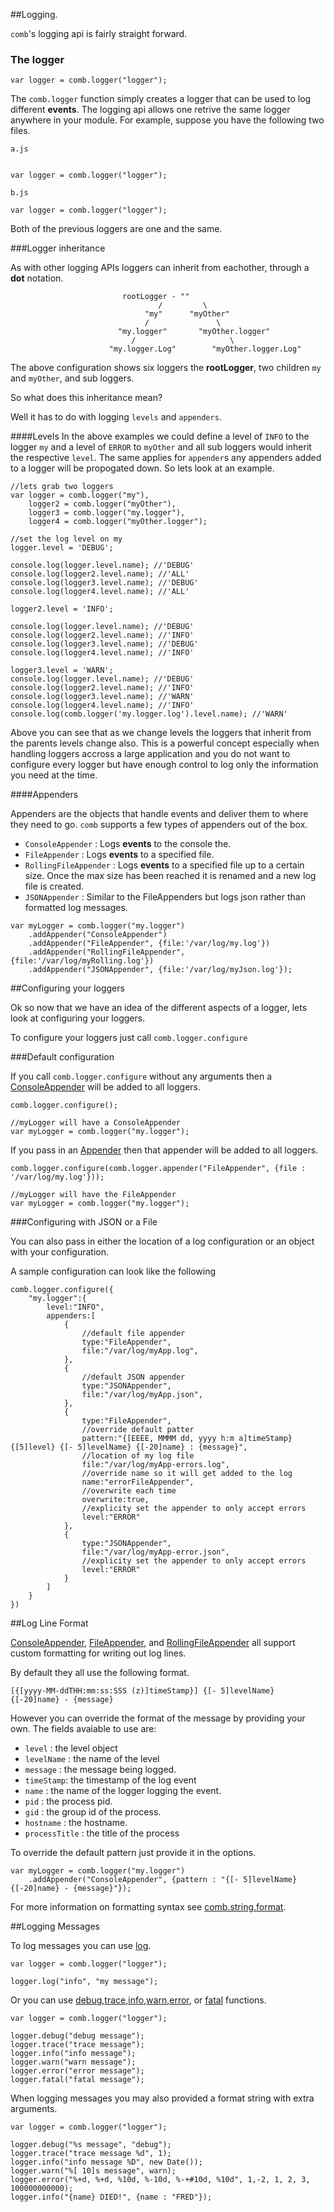 ##Logging.

`comb`'s logging api is fairly straight forward.

### The logger

```
var logger = comb.logger("logger");
```

The `comb.logger` function simply creates a logger that can be used to log different **events**. The logging api allows one retrive the same logger anywhere in your module. For example, suppose you have the following two files.

`a.js`

```

var logger = comb.logger("logger");

```

`b.js`

```
var logger = comb.logger("logger");
```

Both of the previous loggers are one and the same.

###Logger inheritance

As with other logging APIs loggers can inherit from eachother, through a **dot** notation.

```
                         rootLogger - ""
                                 /         \
                              "my"      "myOther"
                              /               \
                        "my.logger"       "myOther.logger"
                           /                     \
                      "my.logger.Log"        "myOther.logger.Log"

```

The above configuration shows six loggers the **rootLogger**, two children `my` and `myOther`, and sub loggers.

So what does this inheritance mean?

Well it has to do with logging `levels` and `appenders`.

####Levels
In the above examples we could define a level of `INFO` to the logger `my` and a level of `ERROR` to `myOther` and all sub loggers would inherit the respective `level`. The same applies for `appender`s  any appenders added to a logger will be propogated down. So lets look at an example.

```
//lets grab two loggers
var logger = comb.logger("my"),
    logger2 = comb.logger("myOther"),
    logger3 = comb.logger("my.logger"),
    logger4 = comb.logger("myOther.logger");

//set the log level on my
logger.level = 'DEBUG';

console.log(logger.level.name); //'DEBUG'
console.log(logger2.level.name); //'ALL'
console.log(logger3.level.name); //'DEBUG'
console.log(logger4.level.name); //'ALL'

logger2.level = 'INFO';

console.log(logger.level.name); //'DEBUG'
console.log(logger2.level.name); //'INFO'
console.log(logger3.level.name); //'DEBUG'
console.log(logger4.level.name); //'INFO'

logger3.level = 'WARN';
console.log(logger.level.name); //'DEBUG'
console.log(logger2.level.name); //'INFO'
console.log(logger3.level.name); //'WARN'
console.log(logger4.level.name); //'INFO'
console.log(comb.logger('my.logger.log').level.name); //'WARN'

```

Above you can see that as we change levels the loggers that inherit from the parents levels change also. This is a powerful concept especially when handling loggers accross a large application and you do not want to configure every logger but have enough control to log only the information you need at the time.

####Appenders

Appenders are the objects that handle events and deliver them to where they need to go. `comb` supports a few types of appenders out of the box.

* `ConsoleAppender` : Logs **events** to the console the.
* `FileAppender` : Logs **events** to a specified file.
* `RollingFileAppender` : Logs **events** to a specified file up to a certain size. Once the max size has been reached it is renamed and a new log file is created.
* `JSONAppender` : Similar to the FileAppenders but logs json rather than formatted log messages.


```
var myLogger = comb.logger("my.logger")
    .addAppender("ConsoleAppender")
    .addAppender("FileAppender", {file:'/var/log/my.log'})
    .addAppender("RollingFileAppender", {file:'/var/log/myRolling.log'})
    .addAppender("JSONAppender", {file:'/var/log/myJson.log'});        
```

##Configuring your loggers

Ok so now that we have an idea of the different aspects of a logger, lets look at configuring your loggers.

To configure your loggers just call `comb.logger.configure`

###Default configuration

If you call `comb.logger.configure` without any arguments then a [ConsoleAppender](./comb_logging_appenders_ConsoleAppender.html) will be added to all loggers.

```
comb.logger.configure();

//myLogger will have a ConsoleAppender
var myLogger = comb.logger("my.logger");
```

If you pass in an [Appender](./comb_logging_appenders_Appender.html) then that appender will be added to all loggers.

```
comb.logger.configure(comb.logger.appender("FileAppender", {file : '/var/log/my.log'}));

//myLogger will have the FileAppender
var myLogger = comb.logger("my.logger");

```

###Configuring with JSON or a File

You can also pass in either the location of a log configuration or an object with your configuration.

A sample configuration can look like the following


```
comb.logger.configure({
    "my.logger":{
        level:"INFO",
        appenders:[
            {
                //default file appender
                type:"FileAppender",
                file:"/var/log/myApp.log",
            },
            {
                //default JSON appender
                type:"JSONAppender",
                file:"/var/log/myApp.json",
            },
            {
                type:"FileAppender",
                //override default patter
                pattern:"{[EEEE, MMMM dd, yyyy h:m a]timeStamp} {[5]level} {[- 5]levelName} {[-20]name} : {message}",
                //location of my log file
                file:"/var/log/myApp-errors.log",
                //override name so it will get added to the log
                name:"errorFileAppender",
                //overwrite each time
                overwrite:true,
                //explicity set the appender to only accept errors
                level:"ERROR"
            },
            {
                type:"JSONAppender",
                file:"/var/log/myApp-error.json",
                //explicity set the appender to only accept errors
                level:"ERROR"
            }
        ]
    }
})                                                                                               
```

##Log Line Format

[ConsoleAppender](./comb_logging_appenders_ConsoleAppender.html), [FileAppender](./comb_logging_appenders_FileAppender.html), and [RollingFileAppender](./comb_logging_appenders_RollingFileAppender.html) all support custom formatting for writing out log lines. 

By default they all use the following format.

```
[{[yyyy-MM-ddTHH:mm:ss:SSS (z)]timeStamp}] {[- 5]levelName} {[-20]name} - {message}
```

However you can override the format of the message by providing your own. The fields avaiable to use are:

* `level` : the level object 
* `levelName` : the name of the level
* `message` : the message being logged.
* `timeStamp`: the timestamp of the log event
* `name` : the name of the logger logging the event.
* `pid` : the process pid.
* `gid` : the group id of the process.
* `hostname` : the hostname.
* `processTitle` : the title of the process

To override the default pattern just provide it in the options. 

```
var myLogger = comb.logger("my.logger")
	.addAppender("ConsoleAppender", {pattern : "{[- 5]levelName} {[-20]name} - {message}"});	
```

For more information on formatting syntax see [comb.string.format](./comb_string.html#.format).

##Logging Messages

To log messages you can use [log](./comb_logging_Logger.html#log).

```
var logger = comb.logger("logger");

logger.log("info", "my message");

```

Or you can use [debug](./comb_logging_Logger.html#debug),[trace](./comb_logging_Logger.html#trace),[info](./comb_logging_Logger.html#info),[warn](./comb_logging_Logger.html#warn),[error](./comb_logging_Logger.html#error), or [fatal](./comb_logging_Logger.html#fatal) functions.

```
var logger = comb.logger("logger");

logger.debug("debug message");
logger.trace("trace message");
logger.info("info message");
logger.warn("warn message");
logger.error("error message");
logger.fatal("fatal message");

```

When logging messages you may also provided a format string with extra arguments.

```
var logger = comb.logger("logger");

logger.debug("%s message", "debug");
logger.trace("trace message %d", 1);
logger.info("info message %D", new Date());
logger.warn("%[ 10]s message", warn);
logger.error("%+d, %+d, %10d, %-10d, %-+#10d, %10d", 1,-2, 1, 2, 3, 100000000000);
logger.info("{name} DIED!", {name : "FRED"});

```




